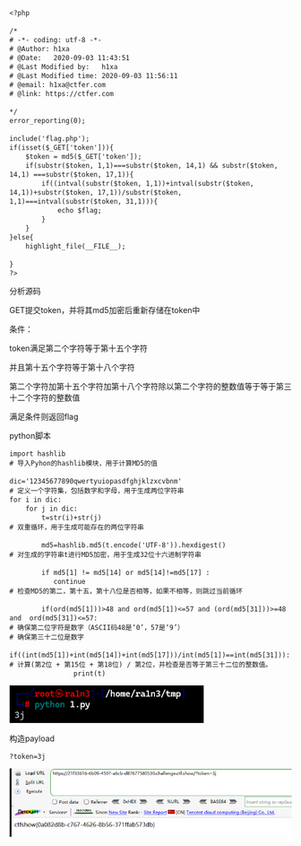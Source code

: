 ```
<?php

/*
# -*- coding: utf-8 -*-
# @Author: h1xa
# @Date:   2020-09-03 11:43:51
# @Last Modified by:   h1xa
# @Last Modified time: 2020-09-03 11:56:11
# @email: h1xa@ctfer.com
# @link: https://ctfer.com

*/
error_reporting(0);

include('flag.php');
if(isset($_GET['token'])){
    $token = md5($_GET['token']);
    if(substr($token, 1,1)===substr($token, 14,1) && substr($token, 14,1) ===substr($token, 17,1)){
        if((intval(substr($token, 1,1))+intval(substr($token, 14,1))+substr($token, 17,1))/substr($token, 1,1)===intval(substr($token, 31,1))){
            echo $flag;
        }
    }
}else{
    highlight_file(__FILE__);

}
?>

```

分析源码

GET提交token，并将其md5加密后重新存储在token中

条件：

token满足第二个字符等于第十五个字符

并且第十五个字符等于第十八个字符

第二个字符加第十五个字符加第十八个字符除以第二个字符的整数值等于等于第三十二个字符的整数值

满足条件则返回flag



python脚本

```
import hashlib
# 导入Pyhon的hashlib模块，用于计算MD5的值

dic='12345677890qwertyuiopasdfghjklzxcvbnm'
# 定义一个字符集，包括数字和字母，用于生成两位字符串
for i in dic:
    for j in dic:
        t=str(i)+str(j)
# 双重循环，用于生成可能存在的两位字符串

        md5=hashlib.md5(t.encode('UTF-8')).hexdigest()
# 对生成的字符串t进行MD5加密，用于生成32位十六进制字符串

        if md5[1] != md5[14] or md5[14]!=md5[17] :
		   continue
# 检查MD5的第二，第十五，第十八位是否相等，如果不相等，则跳过当前循环

        if(ord(md5[1]))>48 and ord(md5[1])<=57 and (ord(md5[31]))>=48 and  ord(md5[31])<=57:
# 确保第二位字符是数字（ASCII码48是‘0’，57是‘9’）
# 确保第三十二位是数字
          if((int(md5[1])+int(md5[14])+int(md5[17]))/int(md5[1])==int(md5[31])):
# 计算(第2位 + 第15位 + 第18位) / 第2位，并检查是否等于第三十二位的整数值。
                print(t)
```

![image-20250401205301645](./assets/image-20250401205301645.png)

构造payload

```
?token=3j
```

![image-20250401205307349](./assets/image-20250401205307349.png)